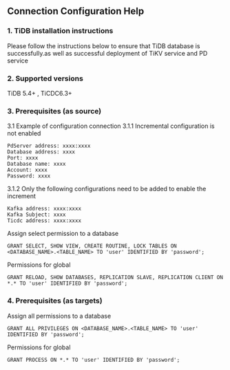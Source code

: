 ## **Connection Configuration Help**

### **1. TiDB installation instructions**


Please follow the instructions below to ensure that TiDB database is successfully.as well as successful deployment of TiKV service and PD service

### **2. Supported versions**
TiDB 5.4+ , TiCDC6.3+
### **3. Prerequisites (as source)**
3.1 Example of configuration connection
3.1.1 Incremental configuration is not enabled
```
PdServer address: xxxx:xxxx
Database address: xxxx
Port: xxxx
Database name: xxxx
Account: xxxx
Password: xxxx
```
3.1.2 Only the following configurations need to be added to enable the increment
```
Kafka address: xxxx:xxxx
Kafka Subject: xxxx
Ticdc address: xxxx:xxxx
```

Assign select permission to a database
```
GRANT SELECT, SHOW VIEW, CREATE ROUTINE, LOCK TABLES ON <DATABASE_NAME>.<TABLE_NAME> TO 'user' IDENTIFIED BY 'password';
```
Permissions for global
```
GRANT RELOAD, SHOW DATABASES, REPLICATION SLAVE, REPLICATION CLIENT ON *.* TO 'user' IDENTIFIED BY 'password';
```
###  **4. Prerequisites (as targets)**
Assign all permissions to a database
```
GRANT ALL PRIVILEGES ON <DATABASE_NAME>.<TABLE_NAME> TO 'user' IDENTIFIED BY 'password';
```
Permissions for global
```
GRANT PROCESS ON *.* TO 'user' IDENTIFIED BY 'password';
```
